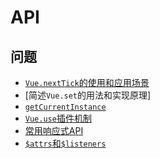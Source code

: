 # API

## 问题

- [`Vue.nextTick`的使用和应用场景]()
- [简述`Vue.set`的用法和实现原理]
- [`getCurrentInstance`]()
- [`Vue.use`插件机制]()
- [常用响应式API]()
- [`$attrs`和`$listeners`]()

